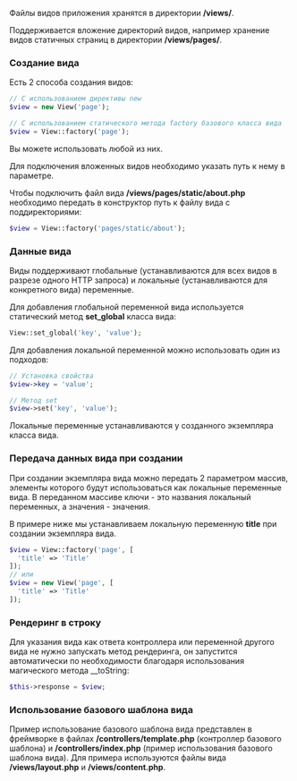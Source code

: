 Файлы видов приложения хранятся в директории **/views/**.

Поддерживается вложение директорий видов, например хранение видов статичных страниц в директории **/views/pages/**.

### Создание вида

Есть 2 способа создания видов:
```php
// С использованием директивы new
$view = new View('page');

// С использованием статического метода factory базового класса вида
$view = View::factory('page');
```

Вы можете использовать любой из них.

Для подключения вложенных видов необходимо указать путь к нему в параметре.

Чтобы подключить файл вида **/views/pages/static/about.php** необходимо передать в конструктор путь к файлу вида с поддиректориями:
```php
$view = View::factory('pages/static/about');
```

### Данные вида

Виды поддерживают глобальные (устанавливаются для всех видов в разрезе одного HTTP запроса) и локальные (устанавливаются для конкретного вида) переменные.

Для добавления глобальной переменной вида используется статический метод **set_global** класса вида:
```php
View::set_global('key', 'value');
```

Для добавления локальной переменной можно использовать один из подходов:
```php
// Установка свойства
$view->key = 'value';

// Метод set
$view->set('key', 'value');
```

Локальные переменные устанавливаются у созданного экземпляра класса вида.

### Передача данных вида при создании

При создании экземпляра вида можно передать 2 параметром массив, элементы которого будут использоваться как локальные переменные вида. В переданном массиве ключи - это названия локальный переменных, а значения - значения.

В примере ниже мы устанавливаем локальную переменную **title** при создании экземпляра вида.
```php
$view = View::factory('page', [
  'title' => 'Title'
]);
// или
$view = new View('page', [
  'title' => 'Title'
]);
```

### Рендеринг в строку

Для указания вида как ответа контроллера или переменной другого вида не нужно запускать метод рендеринга, он запустится автоматически по необходимости благодаря использования магического метода __toString:
```php
$this->response = $view;
```

### Использование базового шаблона вида

Пример использование базового шаблона вида представлен в фреймворке в файлах **/controllers/template.php** (контроллер базового шаблона) и **/controllers/index.php** (пример использования базового шаблона вида). Для примера используются файлы вида **/views/layout.php** и **/views/content.php**.
